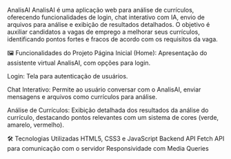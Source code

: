 AnalisAI
AnalisAI é uma aplicação web para análise de currículos, oferecendo funcionalidades de login, chat interativo com IA, envio de arquivos para análise e exibição de resultados detalhados. O objetivo é auxiliar candidatos a vagas de emprego a melhorar seus currículos, identificando pontos fortes e fracos de acordo com os requisitos da vaga.

🖼️ Funcionalidades do Projeto
Página Inicial (Home):
Apresentação do assistente virtual AnalisAI, com opções para login.

Login:
Tela para autenticação de usuários.

Chat Interativo:
Permite ao usuário conversar com o AnalisAI, enviar mensagens e arquivos como currículos para análise.

Análise de Currículos:
Exibição detalhada dos resultados da análise do currículo, destacando pontos relevantes com um sistema de cores (verde, amarelo, vermelho).

🛠️ Tecnologias Utilizadas
HTML5, CSS3 e JavaScript
Backend API 
Fetch API para comunicação com o servidor
Responsividade com Media Queries
